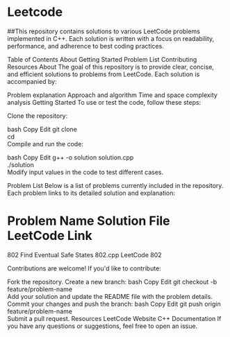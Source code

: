 # Leetcode
##This repository contains solutions to various LeetCode problems implemented in C++. Each solution is written with a focus on readability, performance, and adherence to best coding practices.

Table of Contents
About
Getting Started
Problem List
Contributing
Resources
About
The goal of this repository is to provide clear, concise, and efficient solutions to problems from LeetCode. Each solution is accompanied by:

Problem explanation
Approach and algorithm
Time and space complexity analysis
Getting Started
To use or test the code, follow these steps:

Clone the repository:

bash
Copy
Edit
git clone <repository-url>  
cd <repository-folder>  
Compile and run the code:

bash
Copy
Edit
g++ -o solution solution.cpp  
./solution  
Modify input values in the code to test different cases.

Problem List
Below is a list of problems currently included in the repository. Each problem links to its detailed solution and explanation:

#	Problem Name	Solution File	LeetCode Link
802	Find Eventual Safe States	802.cpp	LeetCode 802

Contributions are welcome! If you'd like to contribute:

Fork the repository.
Create a new branch:
bash
Copy
Edit
git checkout -b feature/problem-name  
Add your solution and update the README file with the problem details.
Commit your changes and push the branch:
bash
Copy
Edit
git push origin feature/problem-name  
Submit a pull request.
Resources
LeetCode Website
C++ Documentation
If you have any questions or suggestions, feel free to open an issue.

